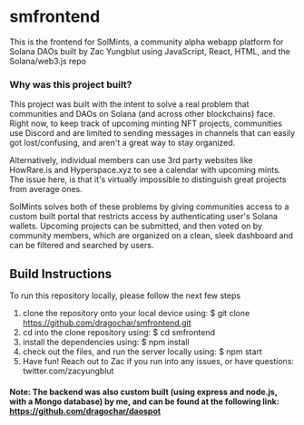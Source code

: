 # smfrontend
This is the frontend for SolMints, a community alpha webapp platform for Solana DAOs built by Zac Yungblut using JavaScript, React, HTML, and the Solana/web3.js repo

### Why was this project built?

This project was built with the intent to solve a real problem that communities and DAOs on Solana (and across other blockchains) face. Right now, to keep track
of upcoming minting NFT projects, communities use Discord and are limited to sending messages in channels that can easily got lost/confusing, and aren't
a great way to stay organized.

Alternatively, individual members can use 3rd party websites like HowRare.is and Hyperspace.xyz to see a calendar with upcoming mints. The issue here, is that
it's virtually impossible to distinguish great projects from average ones.

SolMints solves both of these problems by giving communities access to a custom built portal that restricts access by authenticating user's
Solana wallets. Upcoming projects can be submitted, and then voted on by community members, which are organized on a clean, sleek dashboard and 
can be filtered and searched by users.


## Build Instructions
To run this repository locally, please follow the next few steps
1. clone the repository onto your local device using: $ git clone https://github.com/dragochar/smfrontend.git
2. cd into the clone repository using: $ cd smfrontend
3. install the dependencies using: $ npm install
4. check out the files, and run the server locally using: $ npm start
5. Have fun! Reach out to Zac if you run into any issues, or have questions: twitter.com/zacyungblut


#### Note: The backend was also custom built (using express and node.js, with a Mongo database) by me, and can be found at the following link: https://github.com/dragochar/daospot
